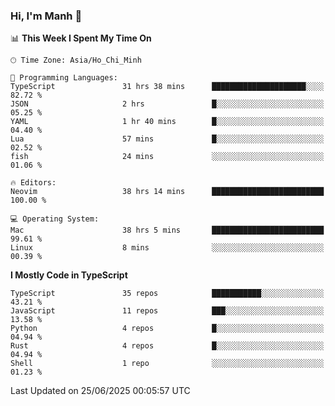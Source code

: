 ### Hi, I'm Manh 👋

<!--START_SECTION:waka-->
📊 **This Week I Spent My Time On** 

```text
🕑︎ Time Zone: Asia/Ho_Chi_Minh

💬 Programming Languages: 
TypeScript               31 hrs 38 mins      █████████████████████░░░░   82.72 % 
JSON                     2 hrs               █░░░░░░░░░░░░░░░░░░░░░░░░   05.25 % 
YAML                     1 hr 40 mins        █░░░░░░░░░░░░░░░░░░░░░░░░   04.40 % 
Lua                      57 mins             █░░░░░░░░░░░░░░░░░░░░░░░░   02.52 % 
fish                     24 mins             ░░░░░░░░░░░░░░░░░░░░░░░░░   01.06 % 

🔥 Editors: 
Neovim                   38 hrs 14 mins      █████████████████████████   100.00 % 

💻 Operating System: 
Mac                      38 hrs 5 mins       █████████████████████████   99.61 % 
Linux                    8 mins              ░░░░░░░░░░░░░░░░░░░░░░░░░   00.39 % 
```

**I Mostly Code in TypeScript** 

```text
TypeScript               35 repos            ███████████░░░░░░░░░░░░░░   43.21 % 
JavaScript               11 repos            ███░░░░░░░░░░░░░░░░░░░░░░   13.58 % 
Python                   4 repos             █░░░░░░░░░░░░░░░░░░░░░░░░   04.94 % 
Rust                     4 repos             █░░░░░░░░░░░░░░░░░░░░░░░░   04.94 % 
Shell                    1 repo              ░░░░░░░░░░░░░░░░░░░░░░░░░   01.23 % 
```




 Last Updated on 25/06/2025 00:05:57 UTC
<!--END_SECTION:waka-->
